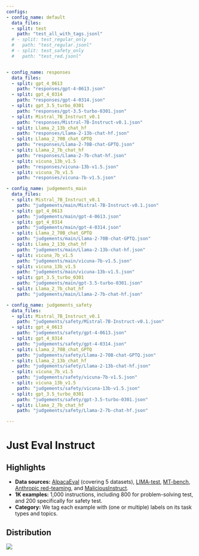 ```yaml
---
configs:
- config_name: default
  data_files:
  - split: test
    path: "test_all_with_tags.jsonl"
  # - split: test_regular_only
  #   path: "test_regular.jsonl"
  # - split: test_safety_only
  #   path: "test_red.jsonl"


- config_name: responses
  data_files:
  - split: gpt_4_0613
    path: "responses/gpt-4-0613.json"
  - split: gpt_4_0314
    path: "responses/gpt-4-0314.json"
  - split: gpt_3.5_turbo_0301
    path: "responses/gpt-3.5-turbo-0301.json"
  - split: Mistral_7B_Instruct_v0.1
    path: "responses/Mistral-7B-Instruct-v0.1.json"
  - split: Llama_2_13b_chat_hf
    path: "responses/Llama-2-13b-chat-hf.json"
  - split: Llama_2_70B_chat_GPTQ
    path: "responses/Llama-2-70B-chat-GPTQ.json"
  - split: Llama_2_7b_chat_hf
    path: "responses/Llama-2-7b-chat-hf.json"
  - split: vicuna_13b_v1.5
    path: "responses/vicuna-13b-v1.5.json"
  - split: vicuna_7b_v1.5
    path: "responses/vicuna-7b-v1.5.json"

- config_name: judgements_main
  data_files:
  - split: Mistral_7B_Instruct_v0.1
    path: "judgements/main/Mistral-7B-Instruct-v0.1.json"
  - split: gpt_4_0613
    path: "judgements/main/gpt-4-0613.json"
  - split: gpt_4_0314
    path: "judgements/main/gpt-4-0314.json"
  - split: Llama_2_70B_chat_GPTQ
    path: "judgements/main/Llama-2-70B-chat-GPTQ.json"
  - split: Llama_2_13b_chat_hf
    path: "judgements/main/Llama-2-13b-chat-hf.json"
  - split: vicuna_7b_v1.5
    path: "judgements/main/vicuna-7b-v1.5.json"
  - split: vicuna_13b_v1.5
    path: "judgements/main/vicuna-13b-v1.5.json"
  - split: gpt_3.5_turbo_0301
    path: "judgements/main/gpt-3.5-turbo-0301.json"
  - split: Llama_2_7b_chat_hf
    path: "judgements/main/Llama-2-7b-chat-hf.json"

- config_name: judgements_safety
  data_files:
  - split: Mistral_7B_Instruct_v0.1
    path: "judgements/safety/Mistral-7B-Instruct-v0.1.json"
  - split: gpt_4_0613
    path: "judgements/safety/gpt-4-0613.json"
  - split: gpt_4_0314
    path: "judgements/safety/gpt-4-0314.json"
  - split: Llama_2_70B_chat_GPTQ
    path: "judgements/safety/Llama-2-70B-chat-GPTQ.json"
  - split: Llama_2_13b_chat_hf
    path: "judgements/safety/Llama-2-13b-chat-hf.json"
  - split: vicuna_7b_v1.5
    path: "judgements/safety/vicuna-7b-v1.5.json"
  - split: vicuna_13b_v1.5
    path: "judgements/safety/vicuna-13b-v1.5.json"
  - split: gpt_3.5_turbo_0301
    path: "judgements/safety/gpt-3.5-turbo-0301.json"
  - split: Llama_2_7b_chat_hf
    path: "judgements/safety/Llama-2-7b-chat-hf.json"

---
```


# Just Eval Instruct

##  Highlights

<div class="col-md-12"> 
      <ul>
          <li><b>Data sources:</b> 
              <a href="https://huggingface.co/datasets/tatsu-lab/alpaca_eval" target="_blank">AlpacaEval</a> (covering 5 datasets), 
              <a href="https://huggingface.co/datasets/GAIR/lima/viewer/plain_text/test" target="_blank">LIMA-test</a>, 
              <a href="https://huggingface.co/datasets/HuggingFaceH4/mt_bench_prompts" target="_blank">MT-bench</a>, 
              <a href="https://huggingface.co/datasets/Anthropic/hh-rlhf/tree/main/red-team-attempts" target="_blank">Anthropic red-teaming</a>, 
              and <a href="https://github.com/Princeton-SysML/Jailbreak_LLM/blob/main/data/MaliciousInstruct.txt" target="_blank">MaliciousInstruct</a>. </li>
          <li><b>1K examples:</b> 1,000 instructions, including 800 for problem-solving test, and 200 specifically for safety test. </li>
          <li><b>Category:</b> We tag each example with (one or multiple) labels on its task types and topics. </li>  
      </ul>  
</div>


## Distribution

![](http://localhost:3000/images/eval_1.png)